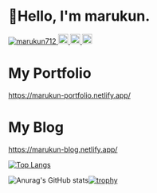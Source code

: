 # 👋Hello, I'm marukun.

<p align="left">
  <a href="https://github.com/marukun712/marukun712/">
    <img src="https://komarev.com/ghpvc/?username=marukun712" alt="marukun712" />
  </a>
  <a href="https://github.com/marukun712">
    <img height="20" src="https://img.shields.io/github/followers/marukun712?label=follow&logo=github&style=flat" />
  </a>
  <a href="http://qiita.com/marukun_">
    <img height="20" src="https://qiita-badge.apiapi.app/s/marukun_/posts.svg" />
  </a>
  <//qiita.com/marukun_">
    <img height="20" src="https://qiita-badge.apiapi.app/s/marukun_/contributions.svg" />
  </a>
</p>
 
# My Portfolio
https://marukun-portfolio.netlify.app/

# My Blog
https://marukun-blog.netlify.app/
  
[![Top Langs](https://github-readme-stats.vercel.app/api/top-langs/?username=712&theme=radical)](https://github.com/anuraghazra/github-readme-stats)
  
![Anurag's GitHub stats](https://github-readme-stats.vercel.app/api?username=marukun712&show_icons=true&theme=Gradient)[![trophy](https://github-profile-trophy.vercel.app/?username=marukun712&theme=onedark)](https://github.com/ryo-ma/github-profile-trophy)

